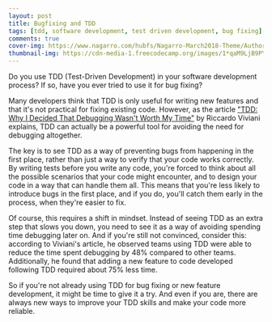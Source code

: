 ```yaml
---
layout: post
title: Bugfixing and TDD
tags: [tdd, software development, test driven development, bug fixing]
comments: true
cover-img: https://www.nagarro.com/hubfs/Nagarro-March2018-Theme/Author%20Images/Blog%20Images/bug%20fixing%20in%20scrum%20team%20velocity-B.jpg
thumbnail-img: https://cdn-media-1.freecodecamp.org/images/1*qaM9LjB9PY5pwj9RDtP93g.jpeg
---
```


Do you use TDD (Test-Driven Development) in your software development process? If so, have you ever tried to use it for bug fixing?

Many developers think that TDD is only useful for writing new features and that it's not practical for fixing existing code. However, as the article ["TDD: Why I Decided That Debugging Wasn't Worth My Time"](https://www.imagicle.com/en/blog/o/tdd-why-i-decided-that-debugging-wasnt-worth-my-time/) by Riccardo Viviani explains, TDD can actually be a powerful tool for avoiding the need for debugging altogether.

The key is to see TDD as a way of preventing bugs from happening in the first place, rather than just a way to verify that your code works correctly. By writing tests before you write any code, you're forced to think about all the possible scenarios that your code might encounter, and to design your code in a way that can handle them all. This means that you're less likely to introduce bugs in the first place, and if you do, you'll catch them early in the process, when they're easier to fix.

Of course, this requires a shift in mindset. Instead of seeing TDD as an extra step that slows you down, you need to see it as a way of avoiding spending time debugging later on. And if you're still not convinced, consider this: according to Viviani's article, he observed teams using TDD were able to reduce the time spent debugging by 48% compared to other teams. Additionally, he found that adding a new feature to code developed following TDD required about 75% less time.

So if you're not already using TDD for bug fixing or new feature development, it might be time to give it a try. And even if you are, there are always new ways to improve your TDD skills and make your code more reliable.
